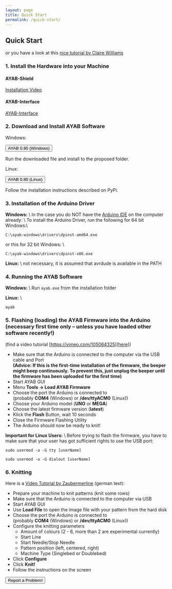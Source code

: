 ```yaml
---
layout: page
title: Quick Start
permalink: /quick-start/
---
```


## Quick Start

or you have a look at this [nice tutorial by Claire Williams](http://xxxclairewilliamsxxx.wordpress.com/hack-ta-machine-a-tricoter/hack-your-knitting-machine-tutorial/)

### 1. Install the Hardware into your Machine

#### AYAB-Shield

[Installation Video](https://vimeo.com/99870358)

#### AYAB-Interface

[AYAB-Interface](/ayab-interface/)

### 2. Download and Install AYAB Software
Windows:
<p><a href="http://andz.net/ayab/res/ayab-0.80-windows.exe" target="_blank"><button type="button" class="btn btn-lg btn-primary">AYAB 0.80 (Windows)</button></a></p>

Run the downloaded file and install to the proposed folder.

Linux:

<p><a href="https://pypi.python.org/pypi/ayab/0.80" target="_blank"><button type="button" class="btn btn-lg btn-primary">AYAB 0.80 (Linux)</button></a></p>

Follow the installation instructions described on PyPi.

### 3. Installation of the Arduino Driver
**Windows:** \\
In the case you do NOT have the [Arduino IDE](http://www.arduino.cc) on the computer already: \\
To install the Arduino Driver, run the following for 64 bit Windows:\\
```
C:\ayab-windows\drivers\dpinst-amd64.exe
```

or this for 32 bit Windows: \\
```
C:\ayab-windows\drivers\dpinst-x86.exe
```

**Linux:** \\
not necessary, it is assumed that avrdude is available in the PATH

### 4. Running the AYAB Software
**Windows:** \\
Run `ayab.exe` from the installation folder

**Linux:** \\
```
ayab
```

### 5. Flashing (loading) the AYAB Firmware into the Arduino (necessary first time only – unless you have loaded other software recently!)

(find a video tutorial [https://vimeo.com/105064325](here))

* Make sure that the Arduino is connected to the computer via the USB cable and Port <br>
**(Advice: If this is the first-time installation of the firmware, the beeper might beep continuously. To prevent this, just unplug the beeper until the firmware has been uploaded for the first time)**
* Start AYAB GUI
* Menu **Tools -> Load AYAB Firmware**
* Choose the port the Arduino is connected to <br>
  (probably **COM4** (Windows) or **/dev/ttyACM0** (Linux))
* Choose your Arduino model (**UNO** or **MEGA**)
* Choose the latest firmware version (**latest**)
* Klick the **Flash** Button, wait 10 seconds
* Close the Firmware Flashing Utility
* The Arduino should now be ready to knit!

**Important for Linux Users:** \\
Before trying to flash the firmware, you have to make sure that your user has got sufficient rights to use the USB port:
```
sudo usermod -a -G tty [userName]
```

```
sudo usermod -a -G dialout [userName]
```


### 6. Knitting

Here is a [Video Tutorial by Zaubermerline](https://youtu.be/TTIm8ezC0HY) (german text):

* Prepare your machine to knit patterns (knit some rows)
* Make sure that the Arduino is connected to the computer via USB
* Start AYAB GUI
* Use **Load File** to open the image file with your pattern from the hard disk
* Choose the port the Arduino is connected to <br>
  (probably **COM4** (Windows) or **/dev/ttyACM0** (Linux))
* Configure the knitting parameters
  * Amount of colours (2 - 6, more than 2 are experimental currently)
  * Start Line
  * Start Needle/Stop Needle
  * Pattern position (left, centered, right)
  * Machine Type (Singlebed or Doublebed)
* Click **Configure**
* Click **Knit!**
* Follow the instructions on the screen


<p><a href="http://issues.ayab-knitting.com"><button type="button" class="btn btn-lg btn-primary">Report a Problem!</button></a></p>
